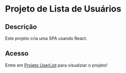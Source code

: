 # Projeto de Lista de Usuários

## Descrição
Este projeto cria uma SPA usando React.

## Acesso
Entre em [Projeto UserList](https://incandescent-shortbread-350b35.netlify.app/) para visualziar o projeto!

